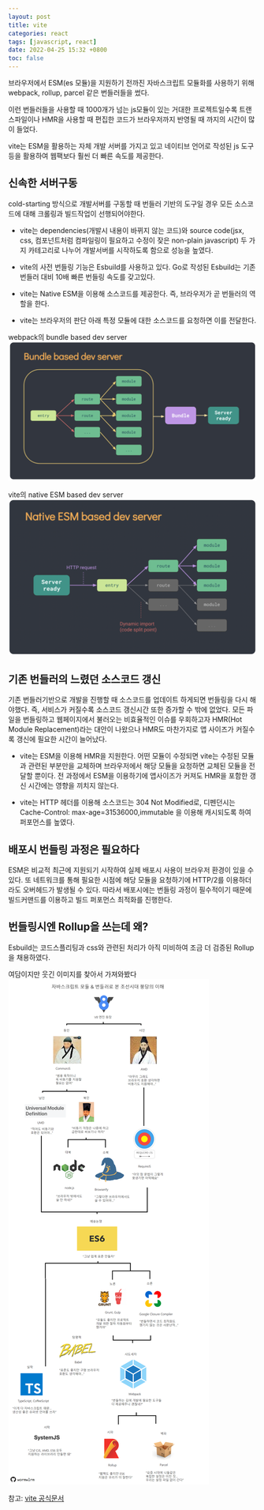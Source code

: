 ```yaml
---
layout: post
title: vite
categories: react
tags: [javascript, react]
date: 2022-04-25 15:32 +0800
toc: false
---
```


브라우저에서 ESM(es 모듈)을 지원하기 전까진 자바스크립트 모듈화를 사용하기 위해 webpack, rollup, parcel 같은 번들러들을 썼다.

이런 번들러들을 사용할 때 1000개가 넘는 js모듈이 있는 거대한 프로젝트일수록 트랜스파일이나 HMR을 사용할 때 편집한 코드가 브라우저까지 반영될 때 까지의 시간이 많이 들었다.

vite는 ESM을 활용하는 자체 개발 서버를 가지고 있고 네이티브 언어로 작성된 js 도구등을 활용하여 웹팩보다 훨씬 더 빠른 속도를 제공한다.

## 신속한 서버구동

cold-starting 방식으로 개발서버를 구동할 때 번들러 기반의 도구일 경우 모든 소스코드에 대해 크롤링과 빌드작업이 선행되어야한다.

- vite는 dependencies(개발시 내용이 바뀌지 않는 코드)와 source code(jsx, css, 컴포넌트처럼 컴파일링이 필요하고 수정이 잦은 non-plain javascript) 두 가지 카테고리로 나누어 개발서버를 시작하도록 함으로 성능을 높였다.

- vite의 사전 번들링 기능은 Esbuild를 사용하고 있다. Go로 작성된 Esbuild는 기존 번들러 대비 10배 빠른 번들링 속도를 갖고있다.

- vite는 Native ESM을 이용해 소스코드를 제공한다. 즉, 브라우저가 곧 번들러의 역할을 한다.

- vite는 브라우저의 판단 아래 특정 모듈에 대한 소스코드를 요청하면 이를 전달한다.

webpack의 bundle based dev server
![](/assets/img/webpack_devserver.png)

vite의 native ESM based dev server
![](/assets/img/vite_devserver.png)

## 기존 번들러의 느렸던 소스코드 갱신

기존 번들러기반으로 개발을 진행할 때 소스코드를 업데이트 하게되면 번들링을 다시 해야했다. 즉, 서비스가 커질수록 소스코드 갱신시간 또한 증가할 수 밖에 없었다.
모든 파일을 번들링하고 웹페이지에서 불러오는 비효율적인 이슈를 우회하고자 HMR(Hot Module Replacement)라는 대안이 나왔으나 HMR도 마찬가지로 앱 사이즈가 커질수록 갱신에 필요한 시간이 늘어났다.

- vite는 ESM을 이용해 HMR을 지원한다. 어떤 모듈이 수정되면 vite는 수정된 모듈과 관련된 부분만을 교체하며 브라우저에서 해당 모듈을 요청하면 교체된 모듈을 전달할 뿐이다. 전 과정에서 ESM을 이용하기에 앱사이즈가 커져도 HMR을 포함한 갱신 시간에는 영향을 끼치지 않는다.

- vite는 HTTP 헤더를 이용해 소스코드는 304 Not Modified로, 디펜던시는 Cache-Control: max-age=31536000,immutable 을 이용해 캐시되도록 하여 퍼포먼스를 높였다.

## 배포시 번들링 과정은 필요하다

ESM은 비교적 최근에 지원되기 시작하여 실제 배포시 사용이 브라우저 환경이 있을 수 있다.
또 네트워크를 통해 필요한 시점에 해당 모듈을 요청하기에 HTTP/2를 이용하더라도 오버헤드가 발생될 수 있다.
따라서 배포시에는 번들링 과정이 필수적이기 때문에 빌드커맨드를 이용하고 빌드 퍼포먼스 최적화를 진행한다.

## 번들링시엔 Rollup을 쓰는데 왜?

Esbuild는 코드스플리팅과 css와 관련된 처리가 아직 미비하여 조금 더 검증된 Rollup을 채용하였다.

여담이지만 웃긴 이미지를 찾아서 가져와봤다
![](/assets/img/webpack_vite_fun.png)

참고: [vite 공식문서](https://vitejs-kr.github.io/guide/why.html)

